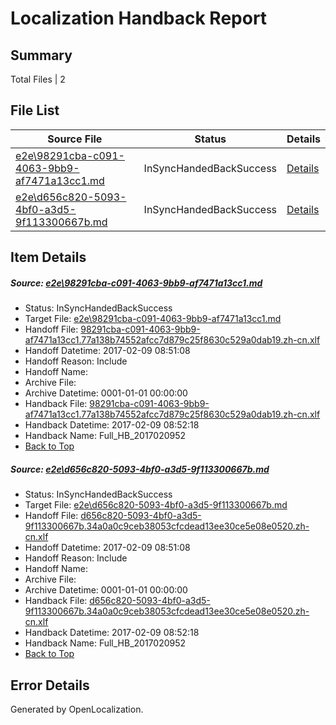 # <a name='report-top'></a> Localization Handback Report

## Summary
 Total Files | 2

## File List
 Source File | Status | Details 
 ----------- | ------ | ------- 
 [e2e\98291cba-c091-4063-9bb9-af7471a13cc1.md](https://github.com/OpenLocalizationTestOrg/ol-test0/blob/6f8f1297d1fd4d7030626f102b2ca48735ff3cf8/e2e/98291cba-c091-4063-9bb9-af7471a13cc1.md) | InSyncHandedBackSuccess | [Details](#6d8bb84fae48b8b6b2a1e235580995a1c5423cf34)
 [e2e\d656c820-5093-4bf0-a3d5-9f113300667b.md](https://github.com/OpenLocalizationTestOrg/ol-test0/blob/6f8f1297d1fd4d7030626f102b2ca48735ff3cf8/e2e/d656c820-5093-4bf0-a3d5-9f113300667b.md) | InSyncHandedBackSuccess | [Details](#1ba2dbbef16a846a5a8ee82ba1f0ffc7fe7fd6708)

## Item Details
##### <a name='6d8bb84fae48b8b6b2a1e235580995a1c5423cf34'></a> Source: [e2e\98291cba-c091-4063-9bb9-af7471a13cc1.md](https://github.com/OpenLocalizationTestOrg/ol-test0/blob/6f8f1297d1fd4d7030626f102b2ca48735ff3cf8/e2e/98291cba-c091-4063-9bb9-af7471a13cc1.md)
* Status: InSyncHandedBackSuccess
* Target File: [e2e\98291cba-c091-4063-9bb9-af7471a13cc1.md](https://github.com/OpenLocalizationTestOrg/ol-test0-zhcn/blob/a6799a8f3399a6721344852785df3afc0b12fd43/e2e/98291cba-c091-4063-9bb9-af7471a13cc1.md)
* Handoff File: [98291cba-c091-4063-9bb9-af7471a13cc1.77a138b74552afcc7d879c25f8630c529a0dab19.zh-cn.xlf](https://github.com/OpenLocalizationTestOrg/ol-test0-handoff/blob/f53fec2c4944450c5221714cfa8e76de6ce75ab1/ol-handoff/OpenLocalizationTestOrg/ol-test0-zhcn/shujia/ht/98291cba-c091-4063-9bb9-af7471a13cc1.77a138b74552afcc7d879c25f8630c529a0dab19.zh-cn.xlf)
* Handoff Datetime: 2017-02-09 08:51:08
* Handoff Reason: Include
* Handoff Name: 
* Archive File: 
* Archive Datetime: 0001-01-01 00:00:00
* Handback File: [98291cba-c091-4063-9bb9-af7471a13cc1.77a138b74552afcc7d879c25f8630c529a0dab19.zh-cn.xlf](https://github.com/OpenLocalizationTestOrg/ol-test0-handback/blob/bca1ff263d548ca937298d412043d291fb51dd2f/ol-handback/OpenLocalizationTestOrg/ol-test0-zhcn/shujia/ht/98291cba-c091-4063-9bb9-af7471a13cc1.77a138b74552afcc7d879c25f8630c529a0dab19.zh-cn.xlf)
* Handback Datetime: 2017-02-09 08:52:18
* Handback Name: Full_HB_2017020952
* [Back to Top](#report-top)

##### <a name='1ba2dbbef16a846a5a8ee82ba1f0ffc7fe7fd6708'></a> Source: [e2e\d656c820-5093-4bf0-a3d5-9f113300667b.md](https://github.com/OpenLocalizationTestOrg/ol-test0/blob/6f8f1297d1fd4d7030626f102b2ca48735ff3cf8/e2e/d656c820-5093-4bf0-a3d5-9f113300667b.md)
* Status: InSyncHandedBackSuccess
* Target File: [e2e\d656c820-5093-4bf0-a3d5-9f113300667b.md](https://github.com/OpenLocalizationTestOrg/ol-test0-zhcn/blob/a6799a8f3399a6721344852785df3afc0b12fd43/e2e/d656c820-5093-4bf0-a3d5-9f113300667b.md)
* Handoff File: [d656c820-5093-4bf0-a3d5-9f113300667b.34a0a0c9ceb38053cfcdead13ee30ce5e08e0520.zh-cn.xlf](https://github.com/OpenLocalizationTestOrg/ol-test0-handoff/blob/f53fec2c4944450c5221714cfa8e76de6ce75ab1/ol-handoff/OpenLocalizationTestOrg/ol-test0-zhcn/shujia/ht/d656c820-5093-4bf0-a3d5-9f113300667b.34a0a0c9ceb38053cfcdead13ee30ce5e08e0520.zh-cn.xlf)
* Handoff Datetime: 2017-02-09 08:51:08
* Handoff Reason: Include
* Handoff Name: 
* Archive File: 
* Archive Datetime: 0001-01-01 00:00:00
* Handback File: [d656c820-5093-4bf0-a3d5-9f113300667b.34a0a0c9ceb38053cfcdead13ee30ce5e08e0520.zh-cn.xlf](https://github.com/OpenLocalizationTestOrg/ol-test0-handback/blob/bca1ff263d548ca937298d412043d291fb51dd2f/ol-handback/OpenLocalizationTestOrg/ol-test0-zhcn/shujia/ht/d656c820-5093-4bf0-a3d5-9f113300667b.34a0a0c9ceb38053cfcdead13ee30ce5e08e0520.zh-cn.xlf)
* Handback Datetime: 2017-02-09 08:52:18
* Handback Name: Full_HB_2017020952
* [Back to Top](#report-top)


## Error Details

Generated by OpenLocalization.
